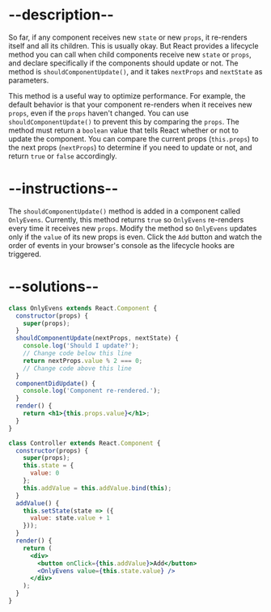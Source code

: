 # --description--

So far, if any component receives new `state` or new `props`, it re-renders itself and all its children. This is usually okay. But React provides a lifecycle method you can call when child components receive new `state` or `props`, and declare specifically if the components should update or not. The method is `shouldComponentUpdate()`, and it takes `nextProps` and `nextState` as parameters.

This method is a useful way to optimize performance. For example, the default behavior is that your component re-renders when it receives new `props`, even if the `props` haven't changed. You can use `shouldComponentUpdate()` to prevent this by comparing the `props`. The method must return a `boolean` value that tells React whether or not to update the component. You can compare the current props (`this.props`) to the next props (`nextProps`) to determine if you need to update or not, and return `true` or `false` accordingly.

# --instructions--

The `shouldComponentUpdate()` method is added in a component called `OnlyEvens`. Currently, this method returns `true` so `OnlyEvens` re-renders every time it receives new `props`. Modify the method so `OnlyEvens` updates only if the `value` of its new props is even. Click the `Add` button and watch the order of events in your browser's console as the lifecycle hooks are triggered.

# --solutions--

```jsx
class OnlyEvens extends React.Component {
  constructor(props) {
    super(props);
  }
  shouldComponentUpdate(nextProps, nextState) {
    console.log('Should I update?');
    // Change code below this line
    return nextProps.value % 2 === 0;
    // Change code above this line
  }
  componentDidUpdate() {
    console.log('Component re-rendered.');
  }
  render() {
    return <h1>{this.props.value}</h1>;
  }
}

class Controller extends React.Component {
  constructor(props) {
    super(props);
    this.state = {
      value: 0
    };
    this.addValue = this.addValue.bind(this);
  }
  addValue() {
    this.setState(state => ({
      value: state.value + 1
    }));
  }
  render() {
    return (
      <div>
        <button onClick={this.addValue}>Add</button>
        <OnlyEvens value={this.state.value} />
      </div>
    );
  }
}
```
